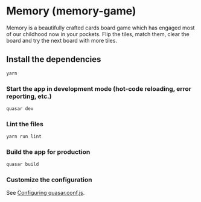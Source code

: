 # Memory (memory-game)

Memory is a beautifully crafted cards board game which has engaged most of our childhood now in your pockets. Flip the tiles, match them, clear the board and try the next board with more tiles.

## Install the dependencies
```bash
yarn
```

### Start the app in development mode (hot-code reloading, error reporting, etc.)
```bash
quasar dev
```

### Lint the files
```bash
yarn run lint
```

### Build the app for production
```bash
quasar build
```

### Customize the configuration
See [Configuring quasar.conf.js](https://quasar.dev/quasar-cli/quasar-conf-js).
